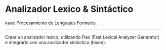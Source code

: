 # Analizador Lexico & Sintáctico

`Ramo`: Procesamiento de Lenguajes Formales.

---

Crear un analizador lexico, utilizando Flex (Fast Lexical Analyzer Generator) e integrarlo con una analizador sintáctico (bison).